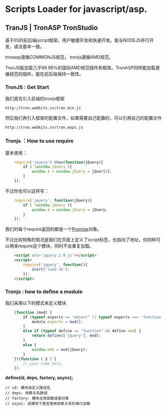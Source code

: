 ﻿Scripts Loader for javascript/asp.
=========

## TranJS | TronASP  TronStudio

基于IIS的前后端jscript框架。用户敏捷开发和快速开发。能与NODEJS并行开发，语法基本一致。

tronasp遵循COMMONJS规范， tronjs遵循AMD规范。

TronJS能加载几乎99.99%的国际AMD规范插件和框架。TronASP同样能加载遵循规范的插件。能在前后端保持一致性。


### TronJS : Get Start
我们首先引入前端的tronjs框架

    http://tron.webkits.cn/tron.min.js


然后我们再引入框架的配置文件，如果需要自己配置的，可以引用自己的配置文件

    http://tron.webkits.cn/tron.maps.js
    

### Tronjs ：How to use require

基本使用：

```javascript
    require('jquery').then(function(jQuery){
        if ( !window.jQuery ){
            window.$ = window.jQuery = jQuer[0];
        }
    });
```
    
不过你也可以这样写：

```javascript
    require('jquery', function(jQuery){
        if ( !window.jQuery ){
            window.$ = window.jQuery = jQuery;
        }
    });
```

我们的每个require返回的都是一个[Promise][1]对象。

不过比较特殊的情况是我们在页面上定义了script标签，也指向了地址，你同样可以用来require这个模块，同时不会重复加载。

```html
    <script src='jquery.1.9.js'></script>
    <script>
        require('jquery', function(){
            alert('load ok');
        });
    </script>
```

### Tronjs : how to define a module

我们采用以下的模式来定义模块

```javascript
    (function (mod) {
        if (typeof exports == "object" || typeof exports === 'function' && typeof module == "object") {
            module.exports = mod();
        }
        else if (typeof define == "function" && define.amd) {
            return define(['jquery'], mod);
        }
        else {
            window.md5 = mod(jQuery);
        }
    })(function ( $ ) {
        // your code here.
    });
```
    
**define(id, deps, factory, async);**

    // id: 模块自定义路径名
    // deps: 依赖关系数组
    // factory: 模块主体函数或者对象
    // async: 该模块下是否使用依赖关系的串行加载

  [1]: https://github.com/jakearchibald/es6-promise        "Promise"